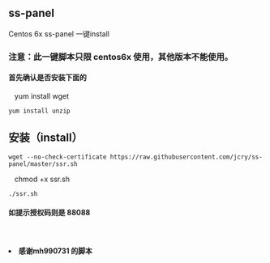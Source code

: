 ## ss-panel
 Centos 6x    ss-panel 一键install

### 注意：此一键脚本只限 centos6x 使用，其他版本不能使用。

#### 首先确认是否安装下面的

    yum install wget
    
    yum install unzip

## 安装（install）

    wget --no-check-certificate https://raw.githubusercontent.com/jcry/ss-panel/master/ssr.sh
    
    chmod +x ssr.sh
    
    ./ssr.sh
    
#### 如提示授权码则是 88088
    
#### <li> 感谢mh990731 的脚本
    
